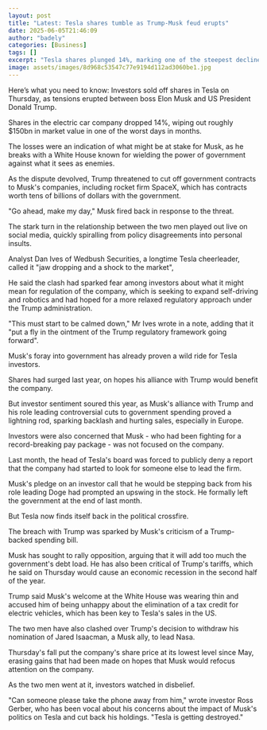 ```yaml
---
layout: post
title: "Latest: Tesla shares tumble as Trump-Musk feud erupts"
date: 2025-06-05T21:46:09
author: "badely"
categories: [Business]
tags: []
excerpt: "Tesla shares plunged 14%, marking one of the steepest declines in months as Musk and Trump battled online."
image: assets/images/8d968c53547c77e9194d112ad3060be1.jpg
---
```


Here’s what you need to know: Investors sold off shares in Tesla on Thursday, as tensions erupted between boss Elon Musk and US President Donald Trump.

Shares in the electric car company dropped 14%, wiping out roughly $150bn in market value in one of the worst days in months.

The losses were an indication of what might be at stake for Musk, as he breaks with a White House known for wielding the power of government against what it sees as enemies.

As the dispute devolved, Trump threatened to cut off government contracts to Musk's companies, including rocket firm SpaceX, which has contracts worth tens of billions of dollars with the government. 

"Go ahead, make my day," Musk fired back in response to the threat.

The stark turn in the relationship between the two men played out live on social media, quickly spiralling from policy disagreements into personal insults. 

Analyst Dan Ives of Wedbush Securities, a longtime Tesla cheerleader, called it "jaw dropping and a shock to the market",

He said the clash had sparked fear among investors about what it might mean for regulation of the company, which is seeking to expand self-driving and robotics and had hoped for a more relaxed regulatory approach under the Trump administration. 

"This must start to be calmed down," Mr Ives wrote in a note, adding that it "put a fly in the ointment of the Trump regulatory framework going forward".

Musk's foray into government has already proven a wild ride for Tesla investors.

Shares had surged last year, on hopes his alliance with Trump would benefit the company.

But investor sentiment soured this year, as Musk's alliance with Trump and his role leading controversial cuts to government spending proved a lightning rod, sparking backlash and hurting sales, especially in Europe. 

Investors were also concerned that Musk - who had been fighting for a record-breaking pay package - was not focused on the company.

Last month, the head of Tesla's board was forced to publicly deny a report that the company had started to look for someone else to lead the firm. 

Musk's pledge on an investor call that he would be stepping back from his role leading Doge had prompted an upswing in the stock. He formally left the government at the end of last month. 

But Tesla now finds itself back in the political crossfire. 

The breach with Trump was sparked by Musk's criticism of a Trump-backed spending bill.

Musk has sought to rally opposition, arguing that it will add too much the government's debt load. He has also been critical of Trump's tariffs, which he said on Thursday would cause an economic recession in the second half of the year. 

Trump said Musk's welcome at the White House was wearing thin and accused him of being unhappy about the elimination of a tax credit for electric vehicles, which has been key to Tesla's sales in the US. 

The two men have also clashed over Trump's decision to withdraw his nomination of Jared Isaacman, a Musk ally, to lead Nasa. 

Thursday's fall put the company's share price at its lowest level since May, erasing gains that had been made on hopes that Musk would refocus attention on the company.

As the two men went at it, investors watched in disbelief. 

"Can someone please take the phone away from him," wrote investor Ross Gerber, who has been vocal about his concerns about the impact of Musk's politics on Tesla and cut back his holdings. "Tesla is getting destroyed."

